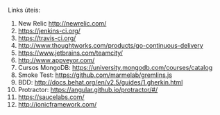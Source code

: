 Links úteis:

1. New Relic http://newrelic.com/
2. https://jenkins-ci.org/
2. https://travis-ci.org/
3. http://www.thoughtworks.com/products/go-continuous-delivery
4. https://www.jetbrains.com/teamcity/
5. http://www.appveyor.com/
6. Cursos MongoDB: https://university.mongodb.com/courses/catalog
7. Smoke Test: https://github.com/marmelab/gremlins.js
8. BDD: http://docs.behat.org/en/v2.5/guides/1.gherkin.html
9. Protractor: https://angular.github.io/protractor/#/
10. https://saucelabs.com/
11. http://ionicframework.com/